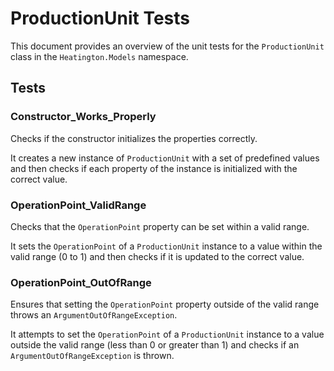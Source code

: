 # ProductionUnit Tests

This document provides an overview of the unit tests for the `ProductionUnit` class in the `Heatington.Models` namespace.

## Tests

### Constructor_Works_Properly

Checks if the constructor initializes the properties correctly.

It creates a new instance of `ProductionUnit` with a set of predefined values and then checks if each property of the instance is initialized with the correct value.

### OperationPoint_ValidRange

Checks that the `OperationPoint` property can be set within a valid range.

It sets the `OperationPoint` of a `ProductionUnit` instance to a value within the valid range (0 to 1) and then checks if it is updated to the correct value.

### OperationPoint_OutOfRange

Ensures that setting the `OperationPoint` property outside of the valid range throws an `ArgumentOutOfRangeException`.

It attempts to set the `OperationPoint` of a `ProductionUnit` instance to a value outside the valid range (less than 0 or greater than 1) and checks if an `ArgumentOutOfRangeException` is thrown.

